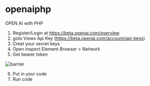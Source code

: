 # openaiphp
OPEN AI with PHP

1. Register/Login at https://beta.openai.com/overview
2. goto Views Api Key (https://beta.openai.com/account/api-keys)
3. Creat your secret keys
4. Open inspect Element Browser > Network
5. Get bearer token 

![barrier](https://user-images.githubusercontent.com/49135753/208383213-75ce1a22-123c-4978-8499-8472ef38b208.png)

6. Put in your code
7. Run code
